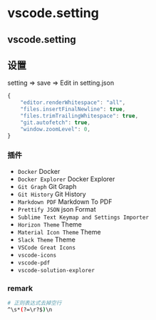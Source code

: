 # vscode.setting

## vscode.setting

## 设置

setting =&gt; save =&gt; Edit in setting.json

```javascript
{
    "editor.renderWhitespace": "all",
    "files.insertFinalNewline": true,
    "files.trimTrailingWhitespace": true,
    "git.autofetch": true,
    "window.zoomLevel": 0,
}
```

### 插件

* `Docker`              Docker
* `Docker Explorer`     Docker Explorer
* `Git Graph`           Git Graph
* `Git History`         Git History
* `Markdown PDF`        Markdown To PDF
* `Prettify JSON`       json Format
* `Sublime Text Keymap and Settings Importer`
* `Horizon Theme`       Theme
* `Material Icon Theme` Theme
* `Slack Theme`         Theme
* `VSCode Great Icons`
* `vscode-icons`
* `vscode-pdf`
* `vscode-solution-explorer`

### remark

```bash
# 正则表达式去掉空行
^\s*(?=\r?$)\n
```
